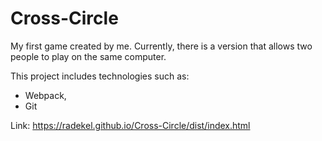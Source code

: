 # Cross-Circle

My first game created by me. Currently, there is a version that allows two people to play on the same computer.

This project includes technologies such as:

   - Webpack,
   - Git
   
   Link: https://radekel.github.io/Cross-Circle/dist/index.html
